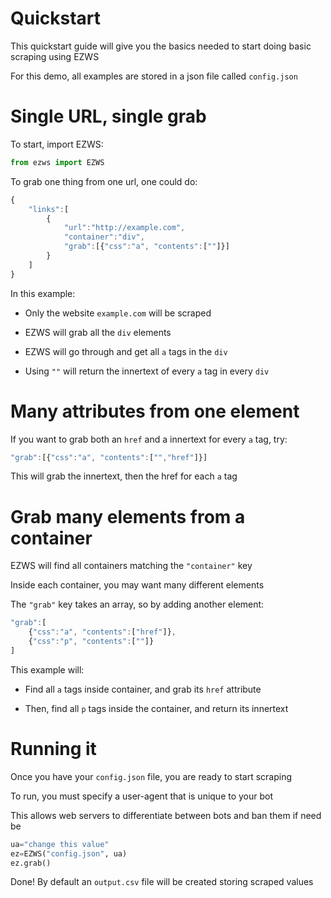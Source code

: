 # Quickstart

This quickstart guide will give you the basics needed to start doing basic scraping using EZWS

For this demo, all examples are stored in a json file called `config.json`

# Single URL, single grab

To start, import EZWS:

```python
from ezws import EZWS
```

To grab one thing from one url, one could do:

```javascript
{
	"links":[
		{
			"url":"http://example.com",
			"container":"div",
			"grab":[{"css":"a", "contents":[""]}]
		}
	]
}
```

In this example:

* Only the website `example.com` will be scraped

* EZWS will grab all the `div` elements

* EZWS will go through and get all `a` tags in the `div`

* Using `""` will return the innertext of every `a` tag in every `div`

# Many attributes from one element

If you want to grab both an `href` and a innertext for every `a` tag, try:

```javascript
"grab":[{"css":"a", "contents":["","href"]}]
```

This will grab the innertext, then the href for each `a` tag

# Grab many elements from a container

EZWS will find all containers matching the `"container"` key

Inside each container, you may want many different elements

The `"grab"` key takes an array, so by adding another element:

```javascript
"grab":[
	{"css":"a", "contents":["href"]},
	{"css":"p", "contents":[""]}
]
```

This example will:

* Find all `a` tags inside container, and grab its `href` attribute

* Then, find all `p` tags inside the container, and return its innertext

# Running it

Once you have your `config.json` file, you are ready to start scraping

To run, you must specify a user-agent that is unique to your bot

This allows web servers to differentiate between bots and ban them if need be

```python
ua="change this value"
ez=EZWS("config.json", ua)
ez.grab()
```

Done! By default an `output.csv` file will be created storing scraped values